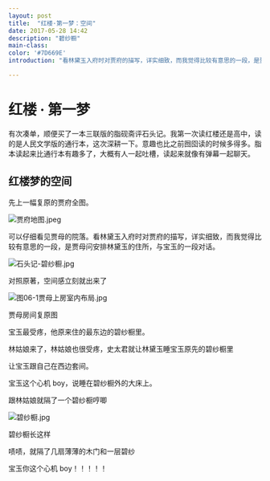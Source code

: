 ```yaml
---
layout: post
title:  "红楼·第一梦：空间"
date: 2017-05-28 14:42
description: "碧纱橱"
main-class: 
color: '#7D669E'
introduction: "看林黛玉入府时对贾府的描写，详实细致，而我觉得比较有意思的一段，是贾母问安排林黛玉的住所，与宝玉的一段对话。"

---
```






# 红楼 · 第一梦

有次凑单，顺便买了一本三联版的脂砚斋评石头记。我第一次读红楼还是高中，读的是人民文学版的通行本，这次深耕一下。意趣也比之前囫囵读的时候多得多。脂本读起来比通行本有趣多了，大概有人一起吐槽，读起来就像有弹幕一起聊天。



## 红楼梦的空间

先上一幅复原的贾府全图。

![贾府地图.jpeg](http://upload-images.jianshu.io/upload_images/2013519-46f48d8857f3119f.jpeg?imageMogr2/auto-orient/strip%7CimageView2/2/w/1240)


可以仔细看见贾母的院落。看林黛玉入府时对贾府的描写，详实细致，而我觉得比较有意思的一段，是贾母问安排林黛玉的住所，与宝玉的一段对话。

![石头记-碧纱橱.jpg](http://upload-images.jianshu.io/upload_images/2013519-049268dc91ae2ee5.jpg?imageMogr2/auto-orient/strip%7CimageView2/2/w/1240)

对照原著，空间感立刻就出来了

![图06-1贾母上房室内布局.jpg](http://upload-images.jianshu.io/upload_images/2013519-dcf2f6f3373fc997.jpg?imageMogr2/auto-orient/strip%7CimageView2/2/w/1240)

贾母房间复原图

宝玉最受疼，他原来住的最东边的碧纱橱里。

林姑娘来了，林姑娘也很受疼，史太君就让林黛玉睡宝玉原先的碧纱橱里

让宝玉跟自己在西边套间。

宝玉这个心机 boy，说睡在碧纱橱外的大床上。

跟林姑娘就隔了一个碧纱橱哼唧


![碧纱橱.jpg](http://upload-images.jianshu.io/upload_images/2013519-dfde90a209145857.jpg?imageMogr2/auto-orient/strip%7CimageView2/2/w/1240)


碧纱橱长这样

啧啧，就隔了几扇薄薄的木门和一层碧纱

宝玉你这个心机 boy！！！！！